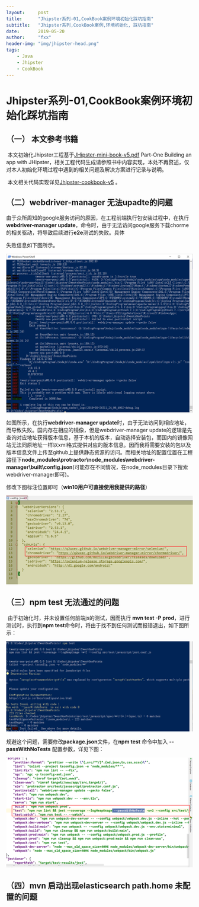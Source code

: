```yaml
---
layout:     post
title:      "Jhipster系列-01,CookBook案例环境初始化踩坑指南"
subtitle:   "Jhipster系列,CookBook案例,环境初始化, 踩坑指南"
date:       2019-05-20
author:     "fxx"
header-img: "img/jhipster-head.png"
tags:
    - Java
    - Jhipster
    - CookBook
---
```




# Jhipster系列-01,CookBook案例环境初始化踩坑指南

## （一） 本文参考书籍

​	本文初始化Jhipster工程基于[JHipster-mini-book-v5.pdf](<https://q2wxec.github.io/JHipster-mini-book-v5.pdf>)  Part-One  Building an app with JHipster，相关工程代码生成请参照书中内容实现，本处不再赘述，仅对本人初始化环境过程中遇到的相关问题及解决方案进行记录与说明。

​	本文相关代码实现详见[Jhipster-cookbook-v5](<https://github.com/q2wxec/Jhipster-cookbook-v5-study>) 。

## （二）webdriver-manager 无法upadte的问题

​	由于众所周知的google服务访问的原因，在工程前端执行包安装过程中，在执行**webdriver-manager update**，命令时，由于无法访问google服务下载chorme的相关驱动，将导致后续进行**e2e**测试的失败。具体

失败信息如下图所示。

![webdriver-er](/img/webdriver-er.png)

如图所示，在执行**webdriver-manager update**时，由于无法访问到相应地址，而导致失败。国内存在相应的镜像，但是webdriver-manager update的逻辑是先查询对应地址获得版本信息，基于本机的版本，自动选择安装包，而国内的镜像网站无法同原地址一样以xml格式提供对应的版本信息。因而我将需要安装的包以及版本信息文件上传至github上提供静态资源的访问。而相关地址的配置位置在工程路径下**node_modules\protractor\node_modules\webdriver-manager\built\config.json**(可能存在不同情况，在node_modules目录下搜索webdriver-manager即可)。

修改下图标注位置即可（**win10用户可直接使用我提供的路径**）

![config-webdriver](/img/config-webdriver.png)



## （三）npm test 无法通过的问题

​	由于初始化时，并未设置任何前端js的测试，因而执行 **mvn test -P prod**，进行测试时，执行到**npm test**命令时，将由于找不到任何测试而报错退出，如下图所示：

![npmtest-er](/img/npmtest-er.png)

规避这个问题，需要修改**package.json**文件，在**npm  test** 命令中加入 **--passWithNoTests** 配置参数，详见下图：

![pack-test-change](/img/pack-test-change.png)





## （四）mvn 启动出现elasticsearch path.home 未配置的问题

​		